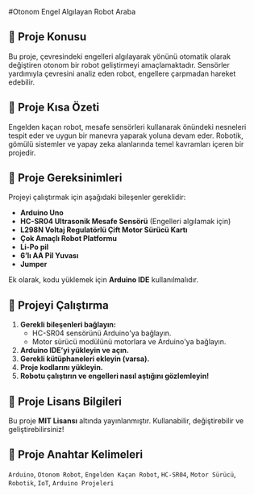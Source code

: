 #Otonom Engel Algılayan Robot Araba
## 📌 Proje Konusu
Bu proje, çevresindeki engelleri algılayarak yönünü otomatik olarak değiştiren otonom bir robot geliştirmeyi amaçlamaktadır. Sensörler yardımıyla çevresini analiz eden robot, engellere çarpmadan hareket edebilir.  

## 📖 Proje Kısa Özeti
Engelden kaçan robot, mesafe sensörleri kullanarak önündeki nesneleri tespit eder ve uygun bir manevra yaparak yoluna devam eder. Robotik, gömülü sistemler ve yapay zeka alanlarında temel kavramları içeren bir projedir.  

## 🔧 Proje Gereksinimleri
Projeyi çalıştırmak için aşağıdaki bileşenler gereklidir:  
- **Arduino Uno** 
- **HC-SR04 Ultrasonik Mesafe Sensörü** (Engelleri algılamak için)  
- **L298N Voltaj Regulatörlü Çift Motor Sürücü Kartı**  
- **Çok Amaçlı Robot Platformu**    
- **Li-Po pil**
- **6’lı AA Pil Yuvası**
- **Jumper**

Ek olarak, kodu yüklemek için **Arduino IDE** kullanılmalıdır.  

## 🚀 Projeyi Çalıştırma
1. **Gerekli bileşenleri bağlayın:**  
   - HC-SR04 sensörünü Arduino'ya bağlayın.  
   - Motor sürücü modülünü motorlara ve Arduino'ya bağlayın.  
2. **Arduino IDE’yi yükleyin ve açın.**  
3. **Gerekli kütüphaneleri ekleyin (varsa).**  
4. **Proje kodlarını yükleyin.**  
5. **Robotu çalıştırın ve engelleri nasıl aştığını gözlemleyin!**  

## 📜 Proje Lisans Bilgileri
Bu proje **MIT Lisansı** altında yayınlanmıştır. Kullanabilir, değiştirebilir ve geliştirebilirsiniz!  

## 🔑 Proje Anahtar Kelimeleri
`Arduino`, `Otonom Robot`, `Engelden Kaçan Robot`, `HC-SR04`, `Motor Sürücü`, `Robotik`, `IoT`, `Arduino Projeleri`  
